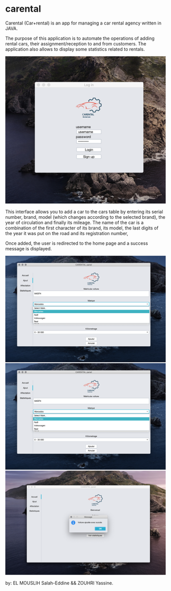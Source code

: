 # carental
Carental (Car+rental) is an app for managing a car rental agency written in JAVA.

The purpose of this application is to automate the operations of adding rental cars, their assignment/reception to and from customers.
The application also allows to display some statistics related to rentals.

![login](https://github.com/SalahMouslih/carental/blob/main/imagees/Screenshot%202020-12-13%20at%2020.52.39.png?raw=true)

This interface allows you to add a car to the cars table by entering its serial number, brand, model (which changes according to the selected brand), the year of circulation and finally its mileage.
The name of the car is a combination of the first character of its brand, its model, the last digits of the year it was put on the road and its registration number,
 
Once added, the user is redirected to the home page and a success message is displayed.

![Adding a Mercedes](https://github.com/SalahMouslih/carental/blob/main/imagees/Screenshot%202020-12-12%20at%2017.34.57.png?raw=true)
![Specifying its model](https://github.com/SalahMouslih/carental/blob/main/imagees/Screenshot%202020-12-12%20at%2017.34.57.png?raw=true)
![Success message](https://github.com/SalahMouslih/carental/blob/main/imagees/Screenshot%202020-12-13%20at%2020.22.33.png?raw=true)

by: EL MOUSLIH Salah-Eddine && ZOUHRI Yassine.

